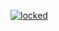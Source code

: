 [![locked](http://badges.github.io/stability-badges/dist/locked.svg)](http://github.com/badges/stability-badges)
